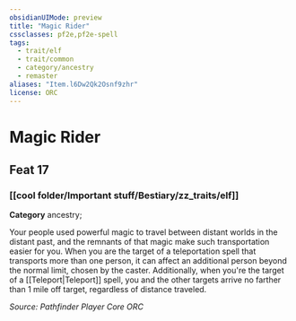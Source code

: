 ```yaml
---
obsidianUIMode: preview
title: "Magic Rider"
cssclasses: pf2e,pf2e-spell
tags:
  - trait/elf
  - trait/common
  - category/ancestry
  - remaster
aliases: "Item.l6Dw2Qk2Osnf9zhr"
license: ORC
---
```

# Magic Rider
## Feat 17
### [[cool folder/Important stuff/Bestiary/zz_traits/elf]]

**Category** ancestry; 




Your people used powerful magic to travel between distant worlds in the distant past, and the remnants of that magic make such transportation easier for you. When you are the target of a teleportation spell that transports more than one person, it can affect an additional person beyond the normal limit, chosen by the caster. Additionally, when you're the target of a [[Teleport|Teleport]] spell, you and the other targets arrive no farther than 1 mile off target, regardless of distance traveled.

*Source: Pathfinder Player Core*
*ORC*